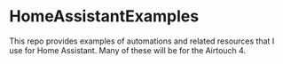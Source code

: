 # HomeAssistantExamples
This repo provides examples of automations and related resources that I use for Home Assistant. Many of these will be for the Airtouch 4.
